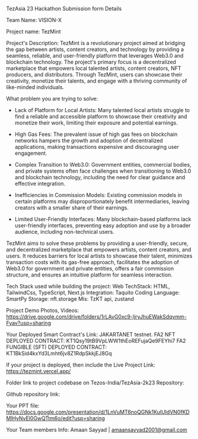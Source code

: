 TezAsia 23 Hackathon Submission form Details

Team Name: VISION-X

Project name: TezMint

Project's Description: 
TezMint is a revolutionary project aimed at bridging the gap between artists, content creators, and technology by providing a seamless, reliable, and user-friendly platform that leverages Web3.0 and blockchain technology. The project's primary focus is a decentralized marketplace that empowers local talented artists, content creators, NFT producers, and distributors. Through TezMint, users can showcase their creativity, monetize their talents, and engage with a thriving community of like-minded individuals.

What problem you are trying to solve: 
- Lack of Platform for Local Artists: Many talented local artists struggle to find a reliable and accessible platform to showcase their creativity and monetize their work, limiting their exposure and potential earnings.

- High Gas Fees: The prevalent issue of high gas fees on blockchain networks hampers the growth and adoption of decentralized applications, making transactions expensive and discouraging user engagement.

- Complex Transition to Web3.0: Government entities, commercial bodies, and private systems often face challenges when transitioning to Web3.0 and blockchain technology, including the need for clear guidance and effective integration.

- Inefficiencies in Commission Models: Existing commission models in certain platforms may disproportionately benefit intermediaries, leaving creators with a smaller share of their earnings.

- Limited User-Friendly Interfaces: Many blockchain-based platforms lack user-friendly interfaces, preventing easy adoption and use by a broader audience, including non-technical users.

TezMint aims to solve these problems by providing a user-friendly, secure, and decentralized marketplace that empowers artists, content creators, and users. It reduces barriers for local artists to showcase their talent, minimizes transaction costs with its gas-free approach, facilitates the adoption of Web3.0 for government and private entities, offers a fair commission structure, and ensures an intuitive platform for seamless interaction.

Tech Stack used while building the project: 
Web TechStack: HTML, TailwindCss, TypeScript, Next.js
Integration: Taquito
Coding Language: SmartPy
Storage: nft.storage
Mis: TzKT api, zustand

Project Demo Photos, Videos: [https://drive.google.com/drive/folders/1rLAvG0xc9-ljryJhuEWakSdqvmm-Fyav?usp=sharing ](https://drive.google.com/drive/folders/1rLAvG0xc9-ljryJhuEWakSdqvmm-Fyav?usp=sharing)

Your Deployed Smart Contract's Link: 
JAKARTANET testnet.
FA2 NFT DEPLOYED CONTRACT: KT1Qsy19tB9VpLWW1thEoREFujaQe9FEYhi7
FA2 FUNGIBLE (SFT) DEPLOYED CONTRACT: KT1BkSid4kxYd3Lmht6jv8Z1RdpSkkjEJ8Gq

If your project is deployed, then include the Live Project Link: https://tezmint.vercel.app/

Folder link to project codebase on Tezos-India/TezAsia-2k23 Repository: 

Github repository link: 

Your PPT file: https://docs.google.com/presentation/d/1LnVuMT6noQGNk1KulUIdVN0fKDMlHyNvEl0GwQTtm6o/edit?usp=sharing

Your Team members Info: Amaan Sayyad | amaansayyad2001@gmail.com
